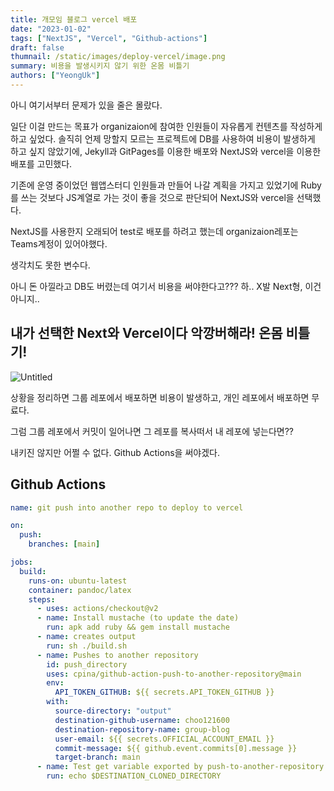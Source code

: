 ```yaml
---
title: 개모임 블로그 vercel 배포
date: "2023-01-02"
tags: ["NextJS", "Vercel", "Github-actions"]
draft: false
thumnail: /static/images/deploy-vercel/image.png
summary: 비용을 발생시키지 않기 위한 온몸 비틀기
authors: ["YeongUk"]
---
```


아니 여기서부터 문제가 있을 줄은 몰랐다.

일단 이걸 만드는 목표가 organizaion에 참여한 인원들이 자유롭게 컨텐츠를 작성하게 하고 싶었다.
솔직히 언제 망할지 모르는 프로젝트에 DB를 사용하여 비용이 발생하게 하고 싶지 않았기에,
Jekyll과 GitPages를 이용한 배포와 NextJS와 vercel을 이용한 배포를 고민했다.

기존에 운영 중이었던 웹앱스터디 인원들과 만들어 나갈 계획을 가지고 있었기에 Ruby를 쓰는 것보다 JS계열로 가는 것이 좋을 것으로 판단되어 NextJS와 vercel을 선택했다.

NextJS를 사용한지 오래되어 test로 배포를 하려고 했는데 organizaion레포는 Teams계정이 있어야했다.

생각치도 못한 변수다.

아니 돈 아낄라고 DB도 버렸는데 여기서 비용을 써야한다고???
하.. X발 Next형, 이건 아니지..

## 내가 선택한 Next와 Vercel이다 악깡버해라! 온몸 비틀기!

![Untitled](/static/images/deploy-vercel/image.png)

상황을 정리하면 그룹 레포에서 배포하면 비용이 발생하고,
개인 레포에서 배포하면 무료다.

그럼 그룹 레포에서 커밋이 일어나면 그 레포를 복사떠서 내 레포에 넣는다면??

내키진 않지만 어쩔 수 없다.
Github Actions을 써야겠다.

## Github Actions

```yml
name: git push into another repo to deploy to vercel

on:
  push:
    branches: [main]

jobs:
  build:
    runs-on: ubuntu-latest
    container: pandoc/latex
    steps:
      - uses: actions/checkout@v2
      - name: Install mustache (to update the date)
        run: apk add ruby && gem install mustache
      - name: creates output
        run: sh ./build.sh
      - name: Pushes to another repository
        id: push_directory
        uses: cpina/github-action-push-to-another-repository@main
        env:
          API_TOKEN_GITHUB: ${{ secrets.API_TOKEN_GITHUB }}
        with:
          source-directory: "output"
          destination-github-username: choo121600
          destination-repository-name: group-blog
          user-email: ${{ secrets.OFFICIAL_ACCOUNT_EMAIL }}
          commit-message: ${{ github.event.commits[0].message }}
          target-branch: main
      - name: Test get variable exported by push-to-another-repository
        run: echo $DESTINATION_CLONED_DIRECTORY
```

